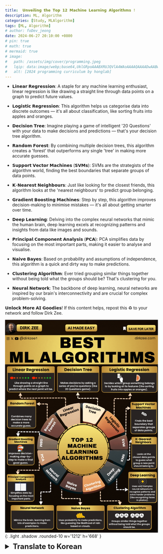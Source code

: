 ```yaml
---
title:  𝗨𝗻𝘃𝗲𝗶𝗹𝗶𝗻𝗴 𝘁𝗵𝗲 𝗧𝗼𝗽 𝟭𝟮 𝗠𝗮𝗰𝗵𝗶𝗻𝗲 𝗟𝗲𝗮𝗿𝗻𝗶𝗻𝗴 𝗔𝗹𝗴𝗼𝗿𝗶𝘁𝗵𝗺𝘀 !
description: ML, Algorithm
categories: [Study, MLAlgorithm]
tags: [ML, Algorithm]
# author: foDev_jeong
date: 2024-06-27 20:10:00 +0800
# pin: true
# math: true
# mermaid: true
# image:
#   path: /assets/img/cover/programming.jpeg
#   lqip: data:image/webp;base64,UklGRpoAAABXRUJQVlA4WAoAAAAQAAAADwAABwAAQUxQSDIAAAARL0AmbZurmr57yyIiqE8oiG0bejIYEQTgqiDA9vqnsUSI6H+oAERp2HZ65qP/VIAWAFZQOCBCAAAA8AEAnQEqEAAIAAVAfCWkAALp8sF8rgRgAP7o9FDvMCkMde9PK7euH5M1m6VWoDXf2FkP3BqV0ZYbO6NA/VFIAAAA
#   alt: [2024 programming curriculum by honglab]
---
```


- 𝗟𝗶𝗻𝗲𝗮𝗿 𝗥𝗲𝗴𝗿𝗲𝘀𝘀𝗶𝗼𝗻: A staple for any machine learning enthusiast, linear regression is like drawing a straight line through data points on a graph to predict future values.

- 𝗟𝗼𝗴𝗶𝘀𝘁𝗶𝗰 𝗥𝗲𝗴𝗿𝗲𝘀𝘀𝗶𝗼𝗻: This algorithm helps us categorise data into discrete outcomes — it's all about classification, like sorting fruits into apples and oranges.

- 𝗗𝗲𝗰𝗶𝘀𝗶𝗼𝗻 𝗧𝗿𝗲𝗲: Imagine playing a game of intelligent '20 Questions' with your data to make decisions and predictions — that's your decision tree algorithm.

- 𝗥𝗮𝗻𝗱𝗼𝗺 𝗙𝗼𝗿𝗲𝘀𝘁: By combining multiple decision trees, this algorithm creates a 'forest' that outperforms any single 'tree' in making more accurate guesses.

- 𝗦𝘂𝗽𝗽𝗼𝗿𝘁 𝗩𝗲𝗰𝘁𝗼𝗿 𝗠𝗮𝗰𝗵𝗶𝗻𝗲𝘀 (𝗦𝗩𝗠𝘀): SVMs are the strategists of the algorithm world, finding the best boundaries that separate groups of data points.

- 𝗞-𝗡𝗲𝗮𝗿𝗲𝘀𝘁 𝗡𝗲𝗶𝗴𝗵𝗯𝗼𝘂𝗿𝘀: Just like looking for the closest friends, this algorithm looks at the 'nearest neighbours' to predict group belonging.

- 𝗚𝗿𝗮𝗱𝗶𝗲𝗻𝘁 𝗕𝗼𝗼𝘀𝘁𝗶𝗻𝗴 𝗠𝗮𝗰𝗵𝗶𝗻𝗲𝘀: Step by step, this algorithm improves decision-making to minimise mistakes — it's all about getting smarter over time.

- 𝗗𝗲𝗲𝗽 𝗟𝗲𝗮𝗿𝗻𝗶𝗻𝗴: Delving into the complex neural networks that mimic the human brain, deep learning excels at recognizing patterns and insights from data like images and sounds.

- 𝗣𝗿𝗶𝗻𝗰𝗶𝗽𝗮𝗹 𝗖𝗼𝗺𝗽𝗼𝗻𝗲𝗻𝘁 𝗔𝗻𝗮𝗹𝘆𝘀𝗶𝘀 (𝗣𝗖𝗔): PCA simplifies data by focusing on the most important parts, making it easier to analyse and visualise.

- 𝗡𝗮𝗶𝘃𝗲 𝗕𝗮𝘆𝗲𝘀: Based on probability and assumptions of independence, this algorithm is a quick and dirty way to make predictions.

- 𝗖𝗹𝘂𝘀𝘁𝗲𝗿𝗶𝗻𝗴 𝗔𝗹𝗴𝗼𝗿𝗶𝘁𝗵𝗺: Ever tried grouping similar things together without being told what the groups should be? That's clustering for you.

- 𝗡𝗲𝘂𝗿𝗮𝗹 𝗡𝗲𝘁𝘄𝗼𝗿𝗸: The backbone of deep learning, neural networks are inspired by our brain's interconnectivity and are crucial for complex problem-solving.

𝗨𝗻𝗹𝗼𝗰𝗸 𝗠𝗼𝗿𝗲 𝗔𝗜 𝗚𝗼𝗼𝗱𝗶𝗲𝘀!
If this content helps, repost this ♻️ to your network and follow Dirk Zee.


![ 3 Day RAG Roadmap ](/assets/img/blog/Best-ML-Algorithm.gif){: .light .shadow .rounded-10 w='1212' h='668' }

<details markdown="1">
<summary style= "font-size:24px; line-height:24px; font-weight:bold; cursor:pointer;" > Translate to Korean </summary>

* * * 

- 선형 회귀: 모든 기계 학습 애호가의 필수품인 선형 회귀는 그래프의 데이터 요소를 통해 직선을 그려 미래 값을 예측하는 것과 같습니다.

- 로지스틱 회귀: 이 알고리즘은 데이터를 불연속적인 결과로 분류하는 데 도움이 되며, 과일을 사과와 오렌지로 분류하는 것과 같은 분류에 관한 것입니다.

- 의사 결정 트리(Decision Tree): 의사 결정 트리 알고리즘과 같은 결정을 내리기 위해 데이터를 가지고 지능적인 '20가지 질문' 게임을 한다고 상상해 보십시오.

- 랜덤 포레스트(Random Forest): 여러 의사 결정 트리를 결합하여 이 알고리즘은 보다 정확한 추측을 하는 데 있어 단일 '트리'를 능가하는 '포레스트'를 생성합니다.

- SVM(Support Vector Machine): SVM은 알고리즘 세계의 전략가로서 데이터 포인트 그룹을 구분하는 최상의 경계를 찾습니다.

- K-Nearest Neighbours: 가장 가까운 친구를 찾는 것처럼 이 알고리즘은 '가장 가까운 이웃'을 보고 그룹 소속을 예측합니다.

- 그래디언트 부스팅 머신(Gradient Boosting Machines): 이 알고리즘은 실수를 최소화하기 위해 의사 결정을 단계별로 개선하며, 시간이 지남에 따라 더 똑똑해지는 것이 중요합니다.

- 딥 러닝: 인간의 뇌를 모방한 복잡한 신경망을 탐구하는 딥 러닝은 이미지 및 소리와 같은 데이터에서 패턴과 통찰력을 인식하는 데 탁월합니다.

- 주성분 분석(PCA): PCA는 가장 중요한 부분에 집중하여 데이터를 단순화하여 분석 및 시각화를 더 쉽게 합니다.

- 나이브 베이즈(Naive Bayes): 확률과 독립성 가정을 기반으로 하는 이 알고리즘은 예측을 수행하는 빠르고 지저분한 방법입니다.

- 클러스터링 알고리즘 : 그룹이 무엇이어야하는지 알려주지 않고 비슷한 것들을 함께 그룹화하려고 시도한 적이 있습니까? 이것이 바로 클러스터링입니다.

- 신경망: 딥 러닝의 중추인 신경망은 우리 뇌의 상호 연결성에서 영감을 받았으며 복잡한 문제 해결에 매우 중요합니다.

</details>